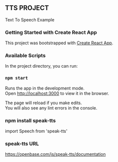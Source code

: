 ## TTS PROJECT
Text To Speech Example

### Getting Started with Create React App
This project was bootstrapped with [Create React App](https://github.com/facebook/create-react-app).

### Available Scripts
In the project directory, you can run:

### `npm start`
Runs the app in the development mode.\
Open [http://localhost:3000](http://localhost:3000) to view it in the browser.

The page will reload if you make edits.\
You will also see any lint errors in the console.

### npm install speak-tts
import Speech from 'speak-tts'

### speak-tts URL
https://openbase.com/js/speak-tts/documentation
